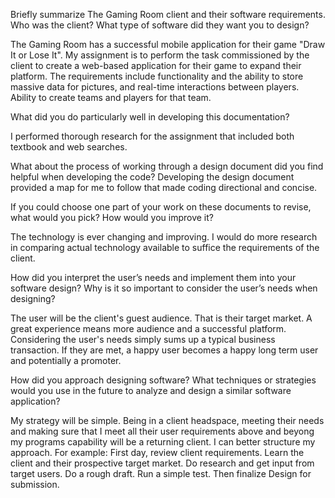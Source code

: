 Briefly summarize The Gaming Room client and their software requirements. Who was the client? What type of software did they want you to design?

  The Gaming Room has a successful mobile application for their game "Draw It or Lose It". My assignment is to perform the task commissioned
  by the client to create a web-based application for their game to expand their platform. The requirements include functionality and the 
  ability to store massive data for pictures, and real-time interactions between players. Ability to create teams and players for that team. 
  
What did you do particularly well in developing this documentation?

  I performed thorough research for the assignment that included both textbook and web searches.
  
What about the process of working through a design document did you find helpful when developing the code?
  Developing the design document provided a map for me to follow that made coding directional and concise. 
  
If you could choose one part of your work on these documents to revise, what would you pick? How would you improve it?

  The technology is ever changing and improving. I would do more research in comparing actual technology available to suffice the requirements of the client.
  
How did you interpret the user’s needs and implement them into your software design? Why is it so important to consider the user’s needs when designing?

  The user will be the client's guest audience. That is their target market. A great experience means more audience and a successful platform. Considering the 
  user's needs simply sums up a typical business transaction. If they are met, a happy user becomes a happy long term user and potentially a promoter.
  
How did you approach designing software? What techniques or strategies would you use in the future to analyze and design a similar software application?

  My strategy will be simple. Being in a client headspace, meeting their needs and making sure that I meet all their user requirements above and beyong my
  programs capability will be a returning client. I can better structure my approach. For example: First day, review client requirements. Learn the client and 
  their prospective target market. Do research and get input from target users. Do a rough draft. Run a simple test. Then finalize Design for submission.
